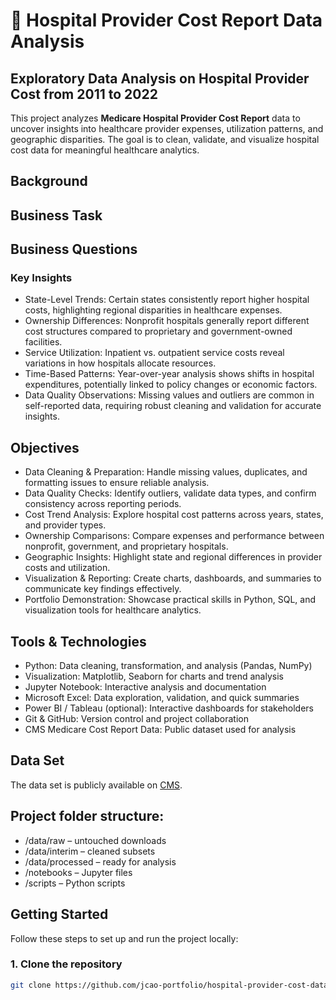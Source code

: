 # 🏥 Hospital Provider Cost Report Data Analysis
## Exploratory Data Analysis on Hospital Provider Cost from 2011 to 2022

This project analyzes **Medicare Hospital Provider Cost Report** data to uncover insights into healthcare provider expenses, utilization patterns, and geographic disparities. The goal is to clean, validate, and visualize hospital cost data for meaningful healthcare analytics.

## Background

## Business Task

## Business Questions
### Key Insights
- State-Level Trends: Certain states consistently report higher hospital costs, highlighting regional disparities in healthcare expenses.
- Ownership Differences: Nonprofit hospitals generally report different cost structures compared to proprietary and government-owned facilities.
- Service Utilization: Inpatient vs. outpatient service costs reveal variations in how hospitals allocate resources.
- Time-Based Patterns: Year-over-year analysis shows shifts in hospital expenditures, potentially linked to policy changes or economic factors.
- Data Quality Observations: Missing values and outliers are common in self-reported data, requiring robust cleaning and validation for accurate insights.

## Objectives
- Data Cleaning & Preparation: Handle missing values, duplicates, and formatting issues to ensure reliable analysis.
- Data Quality Checks: Identify outliers, validate data types, and confirm consistency across reporting periods.
- Cost Trend Analysis: Explore hospital cost patterns across years, states, and provider types.
- Ownership Comparisons: Compare expenses and performance between nonprofit, government, and proprietary hospitals.
- Geographic Insights: Highlight state and regional differences in provider costs and utilization.
- Visualization & Reporting: Create charts, dashboards, and summaries to communicate key findings effectively.
- Portfolio Demonstration: Showcase practical skills in Python, SQL, and visualization tools for healthcare analytics.

## Tools & Technologies
- Python: Data cleaning, transformation, and analysis (Pandas, NumPy)
- Visualization: Matplotlib, Seaborn for charts and trend analysis
- Jupyter Notebook: Interactive analysis and documentation
- Microsoft Excel: Data exploration, validation, and quick summaries
- Power BI / Tableau (optional): Interactive dashboards for stakeholders
- Git & GitHub: Version control and project collaboration
- CMS Medicare Cost Report Data: Public dataset used for analysis

## Data Set
The data set is publicly available on [CMS](https://data.cms.gov/provider-compliance/cost-report/hospital-provider-cost-report).

## Project folder structure:
- /data/raw – untouched downloads
- /data/interim – cleaned subsets
- /data/processed – ready for analysis
- /notebooks – Jupyter files
- /scripts – Python scripts

## Getting Started
Follow these steps to set up and run the project locally:  

### 1. Clone the repository  
```bash
git clone https://github.com/jcao-portfolio/hospital-provider-cost-data-analysis.git
